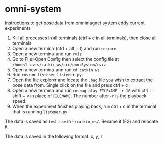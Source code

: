 # omni-system

Instructions to get pose data from omnimagnet system eddy current experiments

1. Kill all processes in all terminals (ctrl + c in all terminals), then close all terminals
2. Open a new terminal (ctrl + alt + t) and run `roscore`
3. Open a new terminal and run `rviz`
4. Go to File>Open Config then select the config file at `/home/travis/catkin_ws/src/omniSystem/rviz`
5. Open a new terminal and run `cd catkin_ws`
6. Run `rosrun listener listener.py`
7. Open the file explorer and locate the `.bag` file you wish to extract the pose data from. Single click on the file and press ctrl + c
8. Open a new terminal and run `rosbag play FILENAME -r 10` with ctrl + shift + v in place of `FILENAME`. The number after `-r` is the playback speed.
9. When the experiment finishes playing back, run ctrl + c in the terminal that is running `listener.py`

The data is saved as `test.csv` in `~/catkin_ws/`. Rename it (F2) and relocate it.

The data is saved in the following format: x, y, z
